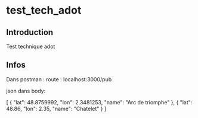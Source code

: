 # test_tech_adot
## Introduction
Test technique adot

## Infos

Dans postman :
route :
localhost:3000/pub

json dans body:

[
  {
    "lat": 48.8759992,
    "lon": 2.3481253,
    "name": "Arc de triomphe"
  },
  {
    "lat": 48.86,
    "lon": 2.35,
    "name": "Chatelet"
  }
]
